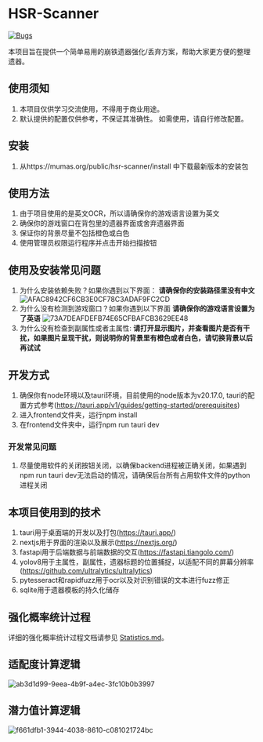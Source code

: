 # HSR-Scanner

[![Bugs](https://sonarcloud.io/api/project_badges/measure?project=mumawQAQ_hsr-scanner&metric=bugs)](https://sonarcloud.io/summary/new_code?id=mumawQAQ_hsr-scanner)

本项目旨在提供一个简单易用的崩铁遗器强化/丢弃方案，帮助大家更方便的整理遗器。

## 使用须知

1. 本项目仅供学习交流使用，不得用于商业用途。
2. 默认提供的配置仅供参考，不保证其准确性。 如需使用，请自行修改配置。

## 安装

1. 从https://mumas.org/public/hsr-scanner/install 中下载最新版本的安装包

## 使用方法

1. 由于项目使用的是英文OCR，所以请确保你的游戏语言设置为英文
2. 确保你的游戏窗口在背包里的遗器界面或舍弃遗器界面
3. 保证你的背景尽量不包括橙色或白色
4. 使用管理员权限运行程序并点击开始扫描按钮

## 使用及安装常见问题

1. 为什么安装依赖失败？如果你遇到以下界面：
   **请确保你的安装路径里没有中文**
   ![AFAC8942CF6CB3E0CF78C3ADAF9FC2CD](https://github.com/user-attachments/assets/63a78d2d-1b31-4183-84b2-5142e9bce641)
2. 为什么没有检测到游戏窗口？如果你遇到以下界面
   **请确保你的游戏语言设置为了英语**
   ![73A7DEAFDEFB74E65CFBAFCB3629EE48](https://github.com/user-attachments/assets/fe03c732-bfc7-4003-ac47-6dcc411a54dc)
3. 为什么没有检查到副属性或者主属性:
   **请打开显示图片，并查看图片是否有干扰，如果图片呈现干扰，则说明你的背景里有橙色或者白色，请切换背景以后再试试**

## 开发方式

1. 确保你有node环境以及tauri环境，目前使用的node版本为v20.17.0,
   tauri的配置方式参考(https://tauri.app/v1/guides/getting-started/prerequisites)
2. 进入frontend文件夹，运行npm install
3. 在frontend文件夹中，运行npm run tauri dev

### 开发常见问题

1. 尽量使用软件的关闭按钮关闭，以确保backend进程被正确关闭，如果遇到npm run tauri dev无法启动的情况，请确保后台所有占用软件文件的python进程关闭

## 本项目使用到的技术

1. tauri用于桌面端的开发以及打包(https://tauri.app/)
2. nextjs用于界面的渲染以及展示(https://nextjs.org/)
3. fastapi用于后端数据与前端数据的交互(https://fastapi.tiangolo.com/)
4. yolov8用于主属性，副属性，遗器标题的位置捕捉，以适配不同的屏幕分辨率(https://github.com/ultralytics/ultralytics)
5. pytesseract和rapidfuzz用于ocr以及对识别错误的文本进行fuzz修正
6. sqlite用于遗器模板的持久化储存

## 强化概率统计过程

详细的强化概率统计过程文档请参见 [Statistics.md](Statistics.md)。

## 适配度计算逻辑

![ab3d1d99-9eea-4b9f-a4ec-3fc10b0b3997](https://github.com/user-attachments/assets/6438cec1-989d-4a99-802e-feed8a64398e)

## 潜力值计算逻辑

![f661dfb1-3944-4038-8610-c081021724bc](https://github.com/user-attachments/assets/0f46e4cd-517a-499e-a273-553f2acf872a)

